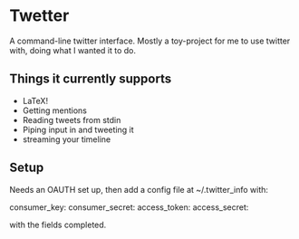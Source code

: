 Twetter
=======

A command-line twitter interface. Mostly a toy-project
for me to use twitter with, doing what I wanted it
to do.

Things it currently supports
----------------------------

* LaTeX!
* Getting mentions
* Reading tweets from stdin
* Piping input in and tweeting it
* streaming your timeline

Setup
-----

Needs an OAUTH set up, then add a config
file at ~/.twitter_info with:

  consumer_key:
  consumer_secret:
  access_token:
  access_secret:

with the fields completed.
